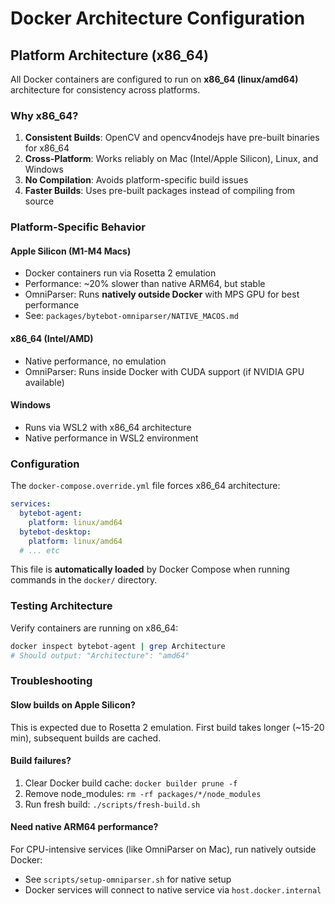 # Docker Architecture Configuration

## Platform Architecture (x86_64)

All Docker containers are configured to run on **x86_64 (linux/amd64)** architecture for consistency across platforms.

### Why x86_64?

1. **Consistent Builds**: OpenCV and opencv4nodejs have pre-built binaries for x86_64
2. **Cross-Platform**: Works reliably on Mac (Intel/Apple Silicon), Linux, and Windows
3. **No Compilation**: Avoids platform-specific build issues
4. **Faster Builds**: Uses pre-built packages instead of compiling from source

### Platform-Specific Behavior

#### Apple Silicon (M1-M4 Macs)
- Docker containers run via Rosetta 2 emulation
- Performance: ~20% slower than native ARM64, but stable
- OmniParser: Runs **natively outside Docker** with MPS GPU for best performance
- See: `packages/bytebot-omniparser/NATIVE_MACOS.md`

#### x86_64 (Intel/AMD)
- Native performance, no emulation
- OmniParser: Runs inside Docker with CUDA support (if NVIDIA GPU available)

#### Windows
- Runs via WSL2 with x86_64 architecture
- Native performance in WSL2 environment

### Configuration

The `docker-compose.override.yml` file forces x86_64 architecture:

```yaml
services:
  bytebot-agent:
    platform: linux/amd64
  bytebot-desktop:
    platform: linux/amd64
  # ... etc
```

This file is **automatically loaded** by Docker Compose when running commands in the `docker/` directory.

### Testing Architecture

Verify containers are running on x86_64:

```bash
docker inspect bytebot-agent | grep Architecture
# Should output: "Architecture": "amd64"
```

### Troubleshooting

#### Slow builds on Apple Silicon?
This is expected due to Rosetta 2 emulation. First build takes longer (~15-20 min), subsequent builds are cached.

#### Build failures?
1. Clear Docker build cache: `docker builder prune -f`
2. Remove node_modules: `rm -rf packages/*/node_modules`
3. Run fresh build: `./scripts/fresh-build.sh`

#### Need native ARM64 performance?
For CPU-intensive services (like OmniParser on Mac), run natively outside Docker:
- See `scripts/setup-omniparser.sh` for native setup
- Docker services will connect to native service via `host.docker.internal`
